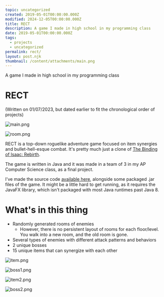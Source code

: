 ```yaml
---
topic: uncategorized
created: 2019-05-01T00:00:00.000Z
modified: 2024-12-05T00:00:00.000Z
title: RECT
description: A game I made in high school in my programming class
date: 2019-05-01T00:00:00.000Z
tags:
  - projects
  - uncategorized
permalink: rect/
layout: post.njk
thumbnail: /content/attachments/main.png
---
```


A game I made in high school in my programming class

# RECT

(Written on 01/07/2023, but dated earlier to fit the chronological order of projects)

![main.png](/content/attachments/main.png)

![room.png](/content/attachments/room.png)

RECT is a top-down roguelike adventure game focused on item synergies and bullet-hell-esque combat. It's
pretty much just a clone of
[The Binding of Isaac: Rebirth](https://en.wikipedia.org/wiki/The_Binding_of_Isaac:_Rebirth).

The game is written in Java and it was made in a team of 3 in my AP Computer Science class, as a final project.

I've made the source code [available here](https://github.com/k-xvin/RECT), alongside some packaged .jar files of the game. It might be a little hard to get running, as it requires the JavaFX library, which isn't packaged with most Java runtimes past Java 8.

# What's in this thing

- Randomly generated rooms of enemies
    - However, there is no persistent layout of rooms for each floor/level. You walk into a new room, and the old room is gone.
- Several types of enemies with different attack patterns and behaviors
- 2 unique bosses
- 15 unique items that can synergize with each other

![item.png](/content/attachments/item.png)

![boss1.png](/content/attachments/boss1.png)

![item2.png](/content/attachments/item2.png)

![boss2.png](/content/attachments/boss2.png)

